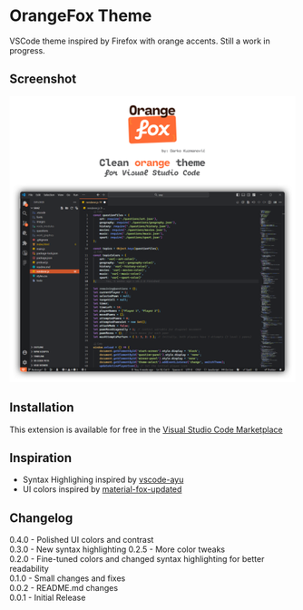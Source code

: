 # OrangeFox Theme

VSCode theme inspired by Firefox with orange accents. Still a work in progress.

## Screenshot

![Screenshot](/images/header.png)

## Installation

This extension is available for free in the [Visual Studio Code Marketplace](https://marketplace.visualstudio.com/items?itemName=quzma.orangefox)

## Inspiration

- Syntax Highlighing inspired by [vscode-ayu](https://github.com/ayu-theme/vscode-ayu)
- UI colors inspired by [material-fox-updated](https://github.com/edelvarden/material-fox-updated)

## Changelog

0.4.0 - Polished UI colors and contrast\
0.3.0 - New syntax highlighting
0.2.5 - More color tweaks\
0.2.0 - Fine-tuned colors and changed syntax highlighting for better readability\
0.1.0 - Small changes and fixes\
0.0.2 - README.md changes\
0.0.1 - Initial Release

